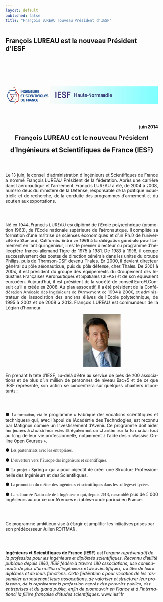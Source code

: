 ```yaml
---
layout: default
published: false
title: "François LUREAU nouveau Président d'IESF"
---
```


## François LUREAU est le nouveau Président d'IESF


<BODY LANG="fr-FR" DIR="LTR">
<P ALIGN=JUSTIFY STYLE="margin-bottom: 0.02in"><BR><BR></P>
<P ALIGN=JUSTIFY STYLE="margin-bottom: 0.02in"><BR><BR></P>
<P ALIGN=CENTER STYLE="margin-bottom: 0.02in"><IMG SRC="/media/i_b39efb477ddacd5a_html_17d96a84.jpg" NAME="Image 5" ALIGN=BOTTOM WIDTH=605 HEIGHT=59 BORDER=0></P>
<P ALIGN=RIGHT STYLE="margin-bottom: 0.02in"><BR><BR>
</P>
<P ALIGN=RIGHT STYLE="margin-bottom: 0.02in"><B>juin 2014</B></P>
<P ALIGN=CENTER STYLE="margin-bottom: 0.02in"> <FONT SIZE=4 STYLE="font-size: 16pt"><B>François
LUREAU est le nouveau Président</B></FONT></P>
<P ALIGN=CENTER STYLE="margin-bottom: 0.02in"><FONT SIZE=4 STYLE="font-size: 16pt"><B>d’Ingénieurs
et Scientifiques de France (IESF)</B></FONT></P>
<P STYLE="margin-bottom: 0.02in"><BR><BR>
</P>
<P ALIGN=JUSTIFY STYLE="margin-bottom: 0.02in">Le 13 juin, le conseil
d’administration d’Ingénieurs et Scientifiques de France a nommé
François LUREAU Président de la fédération. Après une carrière
dans l’aéronautique et l’armement, François LUREAU a été, de
2004 à 2008, numéro deux du ministère de la Défense, responsable
de la politique industrielle et de recherche, de la conduite des
programmes d’armement et du soutien aux exportations.</P>
<P ALIGN=JUSTIFY STYLE="margin-bottom: 0.02in"><BR><BR>
</P>
<P ALIGN=JUSTIFY STYLE="margin-bottom: 0.02in">Né en 1944, François
LUREAU est diplômé de l’Ecole polytechnique (promotion 1963), de
l’Ecole nationale supérieure de l’aéronautique. Il complète sa
formation d’une maîtrise de sciences économiques et d’un Ph.D
de l’université de Stanford, Californie. Entré en 1968 à la
délégation générale pour l’armement en tant qu’ingénieur, il
est le premier directeur du programme d’hélicoptère
franco-allemand Tigre de 1975 à 1981. De 1983 à 1996, il occupe
successivement des postes de direction générale dans les unités du
groupe Philips, puis de Thomson-CSF devenu Thales. En 2000, il
devient directeur général du pôle aéronautique, puis du pôle
défense, chez Thales. De 2001 à 2004, il est président du groupe
des équipements du Groupement des Industries Françaises
Aéronautiques et Spatiales (GIFAS) et de son équivalent européen.
Aujourd’hui, il est président de la société de conseil
EuroFLConsult qu’il a créée en 2008. Au plan associatif, il a été
président de la Confédération Amicale des Ingénieurs de
l’Armement de 1994 à 2000, et administrateur de l’association
des anciens élèves de l’Ecole polytechnique, de 1995 à 2002 et
de 2008 à 2013. François LUREAU est commandeur de la Légion
d’honneur.</P>
<P><SPAN CLASS="sd-abs-pos" STYLE="position: absolute; left: 5.05in; width: 124px"><IMG SRC="/media/i_58a36657fd8a2ab9_html_m323fe566.jpg" NAME="Image 1" WIDTH=124 HEIGHT=173 BORDER=0></SPAN></P>
<P ALIGN=JUSTIFY STYLE="margin-bottom: 0.02in"><BR><BR></P>
<P ALIGN=JUSTIFY STYLE="margin-bottom: 0.02in"><BR><BR></P>
<P ALIGN=JUSTIFY STYLE="margin-bottom: 0.02in"><BR><BR></P>
<P ALIGN=JUSTIFY STYLE="margin-bottom: 0.02in"><BR><BR></P>
<P ALIGN=JUSTIFY STYLE="margin-bottom: 0.02in">En prenant la tête
d’IESF, au-delà d’être au service de près de 200 associations
et de plus d’un million de personnes de niveau Bac+5 et de ce que
IESF représente, son action se concentrera sur quelques chantiers
importants :</P>
<P ALIGN=JUSTIFY STYLE="margin-bottom: 0.02in"><BR><BR>
</P>
<P ALIGN=JUSTIFY STYLE="margin-bottom: 0.02in">● <FONT FACE="Calibri, serif">La
formation, v</FONT>ia le programme « Fabrique des vocations
scientifiques et techniques» qui, avec l’appui de l’Académie
des Technologies, est reconnu par Matignon comme un Investissement
d’Avenir. Ce programme doit aider les jeunes à choisir leur voie.
Et également un chantier sur la formation tout au long de leur vie
professionnelle, notamment à l’aide des « Massive On-line Open
Courses ».</P>
<P ALIGN=JUSTIFY STYLE="margin-bottom: 0.02in">● <FONT FACE="Calibri, serif">Les
partenariats avec les entreprises.</FONT></P>
<P ALIGN=JUSTIFY STYLE="margin-bottom: 0.02in">● <FONT FACE="Calibri, serif">L’ouverture
vers l’Europe des ingénieurs et scientifiques.</FONT></P>
<P ALIGN=JUSTIFY STYLE="margin-bottom: 0.02in">● <FONT FACE="Calibri, serif">Le
projet « Sp</FONT>ring » qui a pour objectif de créer une
Structure Professionnelle des Ingénieurs et des Scientifiques.</P>
<P ALIGN=JUSTIFY STYLE="margin-bottom: 0.02in">● <FONT FACE="Calibri, serif">La
promotion du métier des ingénieurs et scientifiques dans les
collèges et lycées.</FONT></P>
<P ALIGN=JUSTIFY STYLE="margin-bottom: 0.02in">● <FONT FACE="Calibri, serif">La
« Journée Nationale de l’Ingénieur » qui, depuis 2013,
rassemb</FONT>le plus de 5&nbsp;000 ingénieurs autour de conférences
et tables-ronde partout en France.</P>
<P ALIGN=JUSTIFY STYLE="margin-bottom: 0.02in"><BR><BR>
</P>
<P STYLE="margin-bottom: 0.02in">Ce programme ambitieux vise à
élargir et amplifier les initiatives prises par son prédécesseur
Julien ROITMAN.</P>
<P STYLE="margin-bottom: 0.02in"><BR><BR>
</P>
<P STYLE="margin-bottom: 0.02in"><B>Ingénieurs et Scientifiques de
France</B> (<B>IESF</B>) <I>est l’organe représentatif de la
profession pour les ingénieurs et diplômés scientifiques. Reconnu
d’utilité publique depuis 1860, IESF fédère à travers 180
associations, une communauté de plus d'un million d’ingénieurs et
de scientifiques, au titre de leurs diplômes et de leurs fonctions.
Cette fédération a pour vocation de les rassembler en soutenant
leurs associations, de valoriser et structurer leur profession, de la
représenter la profession auprès des pouvoirs publics, des
entreprises et du grand public, enfin de promouvoir en France et à
l’international la filière française d’études scientifiques</I>.
www.iesf.fr</P>
</BODY>